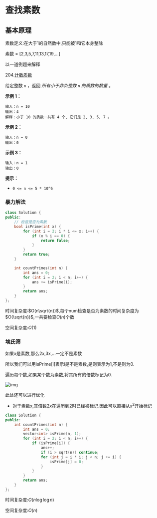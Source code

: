 # 查找素数

## 基本原理

素数定义:在大于1的自然数中,只能被1和它本身整除

素数 = [2,3,5,7,11,13,17,19,...]

以一道例题来解释



204.[计数质数](https://leetcode.cn/problems/count-primes/description/)

给定整数 `n` ，返回 *所有小于非负整数 `n` 的质数的数量* 。

**示例 1：**

```
输入：n = 10
输出：4
解释：小于 10 的质数一共有 4 个, 它们是 2, 3, 5, 7 。
```

**示例 2：**

```
输入：n = 0
输出：0
```

**示例 3：**

```
输入：n = 1
输出：0
```

 

**提示：**

- `0 <= n <= 5 * 10^6`



### 暴力解法

```c++
class Solution {
public:
    // 检查是否为素数
    bool isPrime(int x) {
        for (int i = 2; i * i <= x; i++) {
            if (x % i == 0) {
                return false;
            }
        }
        return true;
    }

    int countPrimes(int n) {
        int ans = 0;
        for (int i = 2; i < n; i++) {
            ans += isPrime(i);
        }
        return ans;
    }
};
```

时间复杂度:$O(n\sqrt{n})$,每个num检查是否为素数的时间复杂度为$O(\sqrt{n})$,一共要检查$O(n)$个数

空间复杂度:$O(1)$



### 埃氏筛

如果x是素数,那么2x,3x,...一定不是素数

所以我们可以用isPrime[i]表示i是不是素数,是则表示为1,不是则为0.

遍历每个数,如果某个数为素数,将其所有的倍数标记为0.

![img](https://fzchen-picgo.oss-cn-shanghai.aliyuncs.com/Github/learning/20241215234559595.gif)

此处还可以进行优化

- 对于素数x,其倍数$2x$在遍历到2时已经被标记.因此可以直接从$x^2$开始标记

```c++
class Solution {
public:
    int countPrimes(int n) {
        int ans = 0;
        vector<int> isPrime(n, 1);
        for (int i = 2; i < n; i++) {
            if (isPrime[i]) {
                ans++;
                if (i > sqrt(n)) continue;
                for (int j = i * i; j < n; j += i) {
                    isPrime[j] = 0;
                }
            }
        }
        return ans;
    }
};
```

时间复杂度:$O(n\log\log n)$

空间复杂度:$O(n)$